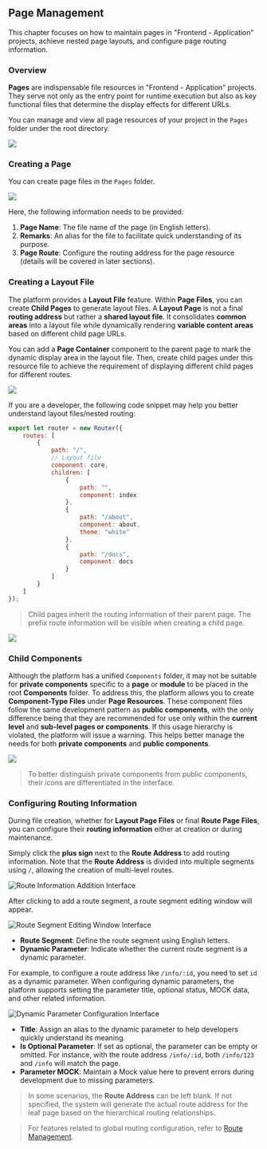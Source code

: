 ## Page Management  

This chapter focuses on how to maintain pages in "Frontend - Application" projects, achieve nested page layouts, and configure page routing information.  

### Overview  

**Pages** are indispensable file resources in "Frontend - Application" projects. They serve not only as the entry point for runtime execution but also as key functional files that determine the display effects for different URLs.  

You can manage and view all page resources of your project in the `Pages` folder under the root directory.  

![](/workbench/page.png)  

### Creating a Page  

You can create page files in the `Pages` folder.  

![](/workbench/page1.png)  

Here, the following information needs to be provided:  

1. **Page Name**: The file name of the page (in English letters).  
2. **Remarks**: An alias for the file to facilitate quick understanding of its purpose.  
3. **Page Route**: Configure the routing address for the page resource (details will be covered in later sections).  

### Creating a Layout File  

The platform provides a **Layout File** feature. Within **Page Files**, you can create **Child Pages** to generate layout files. A **Layout Page** is not a final **routing address** but rather a **shared layout file**. It consolidates **common areas** into a layout file while dynamically rendering **variable content areas** based on different child page URLs.  

You can add a **Page Container** component to the parent page to mark the dynamic display area in the layout file. Then, create child pages under this resource file to achieve the requirement of displaying different child pages for different routes.  

![](/workbench/page2.png)  

If you are a developer, the following code snippet may help you better understand layout files/nested routing:  

```js  
export let router = new Router({  
    routes: [  
        {  
            path: "/",  
            // Layout file  
            component: core,  
            children: [  
                {  
                    path: "",  
                    component: index  
                },  
                {  
                    path: "/about",  
                    component: about,  
                    theme: "white"  
                },  
                {  
                    path: "/docs",  
                    component: docs  
                }  
            ]  
        }  
    ]  
});  
```  

> Child pages inherit the routing information of their parent page. The prefix route information will be visible when creating a child page.  

![](/workbench/page3.png)  

### Child Components  

Although the platform has a unified `Components` folder, it may not be suitable for **private components** specific to a **page** or **module** to be placed in the root **Components** folder. To address this, the platform allows you to create **Component-Type Files** under **Page Resources**. These component files follow the same development pattern as **public components**, with the only difference being that they are recommended for use only within the **current level** and **sub-level pages or components**. If this usage hierarchy is violated, the platform will issue a warning. This helps better manage the needs for both **private components** and **public components**.  

![](/workbench/page4.png)  

> To better distinguish private components from public components, their icons are differentiated in the interface.  

### Configuring Routing Information  

During file creation, whether for **Layout Page Files** or final **Route Page Files**, you can configure their **routing information** either at creation or during maintenance.  

Simply click the **plus sign** next to the **Route Address** to add routing information. Note that the **Route Address** is divided into multiple segments using `/`, allowing the creation of multi-level routes.  

![Route Information Addition Interface](/workbench/page5.png)  

After clicking to add a route segment, a route segment editing window will appear.  

![Route Segment Editing Window Interface](/workbench/page6.png)  

- **Route Segment**: Define the route segment using English letters.  
- **Dynamic Parameter**: Indicate whether the current route segment is a dynamic parameter.  

For example, to configure a route address like `/info/:id`, you need to set `id` as a dynamic parameter. When configuring dynamic parameters, the platform supports setting the parameter title, optional status, MOCK data, and other related information.  

![Dynamic Parameter Configuration Interface](/workbench/page7.png)  

- **Title**: Assign an alias to the dynamic parameter to help developers quickly understand its meaning.  
- **Is Optional Parameter**: If set as optional, the parameter can be empty or omitted. For instance, with the route address `/info/:id`, both `/info/123` and `/info` will match the page.  
- **Parameter MOCK**: Maintain a Mock value here to prevent errors during development due to missing parameters.  

> In some scenarios, the **Route Address** can be left blank. If not specified, the system will generate the actual route address for the leaf page based on the hierarchical routing relationships.  

> For features related to global routing configuration, refer to [Route Management](/workbench/router).